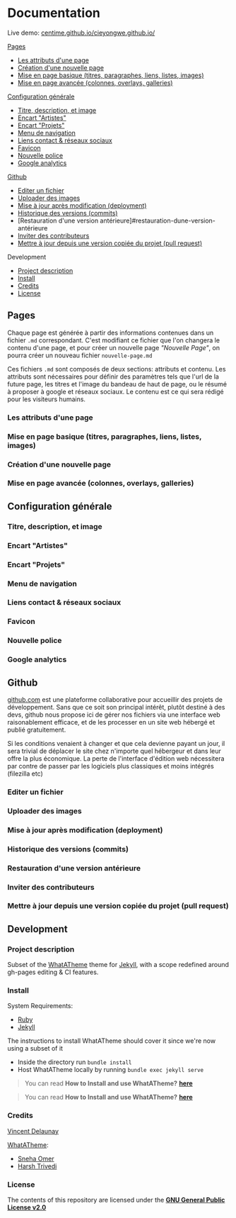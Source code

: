 # Documentation

Live demo: [centime.github.io/cieyongwe.github.io/](https://centime.github.io/cieyongwe.github.io/)

[Pages](#pages)
- [Les attributs d'une page](#les-attributs-dune-page)
- [Création d'une nouvelle page](#création-dune-nouvelle-page)
- [Mise en page basique (titres, paragraphes, liens, listes, images)](#mise-en-page-basique-titres-paragraphes-liens-listes-images)
- [Mise en page avancée (colonnes, overlays, galleries)](#mise-en-page-avancée-colonnes-overlays-galleries)

[Configuration générale](#configuration-générale)
- [Titre, description, et image](#titre-description-et-image)
- [Encart "Artistes"](#encart-artistes)
- [Encart "Projets"](#encart-projets)
- [Menu de navigation](#menu-de-navigation)
- [Liens contact & réseaux sociaux](#liens-contact--réseaux-sociaux)
- [Favicon](#favicon)
- [Nouvelle police](#nouvelle-police)
- [Google analytics](#google-analytics)

[Github](#github)
- [Editer un fichier](#editer-un-fichier)
- [Uploader des images](#uploader-des-images)
- [Mise à jour après modification (deployment)](#mise-à-jour-après-modification-deployment)
- [Historique des versions (commits)](#historique-des-versions-commits)
- [Restauration d'une version antérieure]#restauration-dune-version-antérieure
- [Inviter des contributeurs](#inviter-des-contributeurs)
- [Mettre à jour depuis une version copiée du projet (pull request)](#mettre-à-jour-depuis-une-version-copiée-du-projet-pull-request)

Development
- [Project description](#project-description)
- [Install](#install)
- [Credits](#credits)
- [License](#license)

## Pages

Chaque page est générée à partir des informations contenues dans un fichier `.md` correspondant. C'est modifiant ce fichier que l'on changera le contenu d'une page, et pour créer un nouvelle page *"Nouvelle Page"*, on pourra créer un nouveau fichier `nouvelle-page.md`

Ces fichiers `.md` sont composés de deux sections: attributs et contenu. Les attributs sont nécessaires pour définir des paramètres tels que l'url de la future page, les titres et l'image du bandeau de haut de page, ou le résumé à proposer à google et réseaux sociaux. Le contenu est ce qui sera rédigé pour les visiteurs humains.

### Les attributs d'une page

### Mise en page basique (titres, paragraphes, liens, listes, images)

### Création d'une nouvelle page

### Mise en page avancée (colonnes, overlays, galleries)


## Configuration générale

### Titre, description, et image

### Encart "Artistes"

### Encart "Projets"

### Menu de navigation

### Liens contact & réseaux sociaux

### Favicon

### Nouvelle police

### Google analytics


## Github

[github.com](https://github.com) est une plateforme collaborative pour accueillir des projets de développement. Sans que ce soit son principal intérêt, plutôt destiné à des devs, github nous propose ici de gérer nos fichiers via une interface web raisonablement efficace, et de les processer en un site web hébergé et publié gratuitement.

Si les conditions venaient à changer et que cela devienne payant un jour, il sera trivial de déplacer le site chez n'importe quel hébergeur et dans leur offre la plus économique. La perte de l'interface d'édition web nécessitera par contre de passer par les logiciels plus classiques et moins intégrés (filezilla etc)   

### Editer un fichier

### Uploader des images

### Mise à jour après modification (deployment)

### Historique des versions (commits)

### Restauration d'une version antérieure

### Inviter des contributeurs

### Mettre à jour depuis une version copiée du projet (pull request)


## Development

### Project description

Subset of the [WhatATheme](https://github.com/thedevslot/WhatATheme) theme for [Jekyll](https://jekyllrb.com/), with a scope redefined around gh-pages editing & CI features.

### Install

System Requirements:

- [Ruby](https://www.ruby-lang.org/en/)
- [Jekyll](https://jekyllrb.com/)

The instructions to install WhatATheme should cover it since we're now using a subset of it

- Inside the directory run `bundle install`
- Host WhatATheme locally by running `bundle exec jekyll serve`

> You can read **How to Install and use WhatATheme?** [**here**](https://thedevslot.github.io/WhatATheme/blog/how-to-install-whatatheme)

> You can read **How to Install and use WhatATheme?** [**here**](https://thedevslot.github.io/WhatATheme/blog/how-to-install-whatatheme)


### Credits

[Vincent Delaunay](https://github.com/centime/cieyongwe.github.io)

[WhatATheme](https://github.com/thedevslot/WhatATheme):

- [Sneha Omer](http://sassyecoder.github.io/)
- [Harsh Trivedi](http://harsh98trivedi.github.io/)


### License
The contents of this repository are licensed under the [**GNU General Public License v2.0**](https://github.com/centime/cieyongwe.github.io/blob/master/LICENSE)
